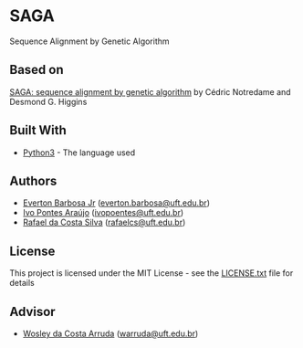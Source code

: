 # SAGA

Sequence Alignment by Genetic Algorithm

## Based on

[SAGA: sequence alignment by genetic algorithm](https://www.ncbi.nlm.nih.gov/pmc/articles/PMC145823/pdf/241515.pdf) by Cédric Notredame and Desmond G. Higgins

## Built With

* [Python3](https://docs.python.org/3/) - The language used 

## Authors

* [Everton Barbosa Jr](https://github.com/ejkun) (everton.barbosa@uft.edu.br)
* [Ivo Pontes Araújo](https://github.com/poentes) (ivopoentes@uft.edu.br)
* [Rafael da Costa Silva](https://github.com/RafaelSilva7) (rafaelcs@uft.edu.br)

## License

This project is licensed under the MIT License - see the [LICENSE.txt](LICENSE.txt) file for details

## Advisor

* [Wosley da Costa Arruda](http://github.com/) (warruda@uft.edu.br)